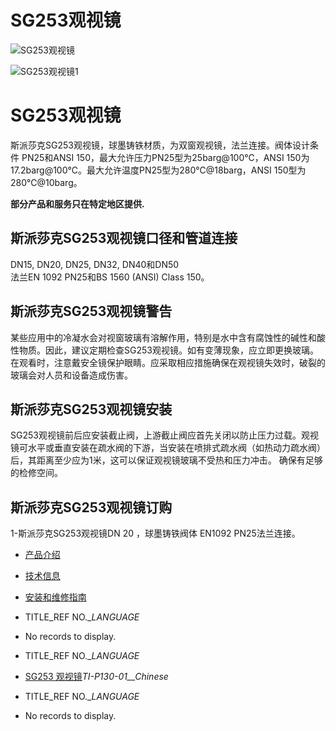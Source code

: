 

# SG253观视镜

![SG253观视镜](/d/file/sight-glasses/d10da3d87591158a44c8abd04fa18906.jpg)

![SG253观视镜1](/d/file/sight-glasses/d10da3d87591158a44c8abd04fa18906.jpg)

# SG253观视镜

斯派莎克SG253观视镜，球墨铸铁材质，为双窗观视镜，法兰连接。阀体设计条件 PN25和ANSI 150，最大允许压力PN25型为25barg@100℃，ANSI 150为17.2barg@100℃。最大允许温度PN25型为280℃@18barg，ANSI 150型为280℃@10barg。

**部分产品和服务只在特定地区提供.**

## 斯派莎克SG253观视镜口径和管道连接

DN15, DN20, DN25, DN32, DN40和DN50  
法兰EN 1092 PN25和BS 1560 (ANSI) Class 150。

## 斯派莎克SG253观视镜警告

某些应用中的冷凝水会对视窗玻璃有溶解作用，特别是水中含有腐蚀性的碱性和酸性物质。因此，建议定期检查SG253观视镜。如有变薄现象，应立即更换玻璃。在观看时，注意戴安全镜保护眼睛。应采取相应措施确保在观视镜失效时，破裂的玻璃会对人员和设备造成伤害。

## 斯派莎克SG253观视镜安装

SG253观视镜前后应安装截止阀，上游截止阀应首先关闭以防止压力过载。观视镜可水平或垂直安装在疏水阀的下游，当安装在喷排式疏水阀（如热动力疏水阀）后，其距离至少应为1米，这可以保证观视镜玻璃不受热和压力冲击。 确保有足够的检修空间。

## 斯派莎克SG253观视镜订购

1-斯派莎克SG253观视镜DN 20 ，球墨铸铁阀体 EN1092 PN25法兰连接。

-   [产品介绍](javascript:navactive(1);)
-   [技术信息](javascript:navactive(2);)
-   [安装和维修指南](javascript:navactive(3);)

-   TITLE_REF NO.__LANGUAGE_
-   No records to display.

-   TITLE_REF NO.__LANGUAGE_
-   [SG253 观视镜](/d/pdf/TI-P130-01-SG253%20观视镜.pdf)_TI-P130-01__Chinese_

-   TITLE_REF NO.__LANGUAGE_
-   No records to display.
